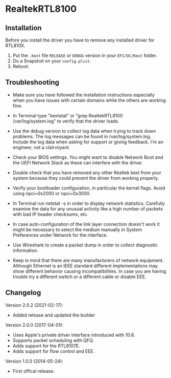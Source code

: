 RealtekRTL8100
==============

 Installation
------------

Before you install the driver you have to remove any installed driver for RTL810X.

1. Put the `.kext` file `RELEASE` or `DEBUG` version in your `EFI/OC/Kext` folder.
2. Do a Snapshot on your `config.plist`.
3. Reboot.


Troubleshooting
---------------

- Make sure you have followed the installation instructions especially when you have issues with certain domains while the others are working fine.

- In Terminal type "kextstat" or "grep RealtekRTL8100 /var/log/system.log" to verify that the driver loads.
 
- Use the debug version to collect log data when trying to track down problems. The log messages can be found in /var/log/system.log. Include the log data when asking for support or giving feedback. I'm an engineer, not a clairvoyant.

- Check your BIOS settings. You might want to disable Network Boot and the UEFI Network Stack as these can interfere with the driver.

- Double check that you have removed any other Realtek kext from your system because they could prevent the driver from working properly.

- Verify your bootloader configuration, in particular the kernel flags. Avoid using npci=0x2000 or npci=0x3000.

- In Terminal run netstat -s in order to display network statistics. Carefully examine the data for any unusual activity like a high number of packets with bad IP header checksums, etc.

- In case auto-configuration of the link layer connection doesn't work it might be necessary to select the medium manually in System Preferences under Network for the interface.

- Use Wireshark to create a packet dump in order to collect diagnostic information.

- Keep in mind that there are many manufacturers of network equipment. Although Ethernet is an IEEE standard different implementations may show different behavior causing incompatibilities. In case you are having trouble try a different switch or a different cable or disable EEE.


Changelog
---------
Version 2.0.2 (2021-02-17):
 - Added release and updated the builder

Version 2.0.0 (2017-04-01):
 - Uses Apple's private driver interface introduced with 10.8.
 - Supports packet scheduling with QFQ.
 - Adds support for the RTL8107E.
 - Adds support for flow control and EEE.

Version 1.0.0 (2014-05-24):
- First offical release.
